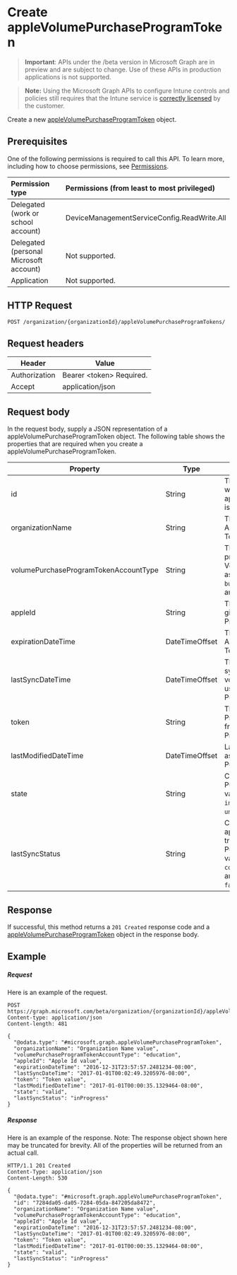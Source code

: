 ﻿# Create appleVolumePurchaseProgramToken

> **Important**: APIs under the /beta version in Microsoft Graph are in preview and are subject to change. Use of these APIs in production applications is not supported.

> **Note:** Using the Microsoft Graph APIs to configure Intune controls and policies still requires that the Intune service is [correctly licensed](https://go.microsoft.com/fwlink/?linkid=839381) by the customer.

Create a new [appleVolumePurchaseProgramToken](../resources/intune_onboarding_applevolumepurchaseprogramtoken.md) object.
## Prerequisites
One of the following permissions is required to call this API. To learn more, including how to choose permissions, see [Permissions](../../../concepts/permissions_reference.md).

|Permission type      | Permissions (from least to most privileged)              | 
|:--------------------|:---------------------------------------------------------| 
|Delegated (work or school account) | DeviceManagementServiceConfig.ReadWrite.All    | 
|Delegated (personal Microsoft account) | Not supported.    | 
|Application | Not supported. | 

## HTTP Request
<!-- {
  "blockType": "ignored"
}
-->
```http
POST /organization/{organizationId}/appleVolumePurchaseProgramTokens/
```

## Request headers
|Header|Value|
|---|---|
|Authorization|Bearer &lt;token&gt; Required.|
|Accept|application/json|

## Request body
In the request body, supply a JSON representation of a appleVolumePurchaseProgramToken object.
The following table shows the properties that are required when you create a appleVolumePurchaseProgramToken.

|Property|Type|Description|
|---|---|---|
|id|String|This is automatically generated when the appleVolumePurchaseProgramToken is created. It is the Key of the entity.|
|organizationName|String|The organization associated with the Apple Volume Purchase Program Token|
|volumePurchaseProgramTokenAccountType|String|The type of volume purchase program which the given Apple Volume Purchase Program Token is associated with. Possible values are: `business`, `education`. Possible values are: `business`, `education`.|
|appleId|String|The apple Id associated with the given Apple Volume Purchase Program Token.|
|expirationDateTime|DateTimeOffset|The expiration date time of the Apple Volume Purchase Program Token.|
|lastSyncDateTime|DateTimeOffset|The last time when an application sync was done with the Apple volume purchase program service using the the Apple Volume Purchase Program Token.|
|token|String|The Apple Volume Purchase Program Token string downloaded from the Apple Volume Purchase Program.|
|lastModifiedDateTime|DateTimeOffset|Last modification date time associated with the Apple Volume Purchase Program Token.|
|state|String|Current state of the Apple Volume Purchase Program Token. Possible values are: `unknown`, `valid`, `expired`, `invalid`. Possible values are: `unknown`, `valid`, `expired`, `invalid`.|
|lastSyncStatus|String|Current sync status of the last application sync which was triggered using the Apple Volume Purchase Program Token. Possible values are: `none`, `inProgress`, `completed`, `failed`. Possible values are: `none`, `inProgress`, `completed`, `failed`.|

## Response

If successful, this method returns a `201 Created` response code and a [appleVolumePurchaseProgramToken](../resources/intune_onboarding_applevolumepurchaseprogramtoken.md) object in the response body.

## Example

##### Request

Here is an example of the request.
```http
POST https://graph.microsoft.com/beta/organization/{organizationId}/appleVolumePurchaseProgramTokens/
Content-type: application/json
Content-length: 481

{
  "@odata.type": "#microsoft.graph.appleVolumePurchaseProgramToken",
  "organizationName": "Organization Name value",
  "volumePurchaseProgramTokenAccountType": "education",
  "appleId": "Apple Id value",
  "expirationDateTime": "2016-12-31T23:57:57.2481234-08:00",
  "lastSyncDateTime": "2017-01-01T00:02:49.3205976-08:00",
  "token": "Token value",
  "lastModifiedDateTime": "2017-01-01T00:00:35.1329464-08:00",
  "state": "valid",
  "lastSyncStatus": "inProgress"
}
```

##### Response

Here is an example of the response. Note: The response object shown here may be truncated for brevity. All of the properties will be returned from an actual call.
```http
HTTP/1.1 201 Created
Content-Type: application/json
Content-Length: 530

{
  "@odata.type": "#microsoft.graph.appleVolumePurchaseProgramToken",
  "id": "7284da05-da05-7284-05da-847205da8472",
  "organizationName": "Organization Name value",
  "volumePurchaseProgramTokenAccountType": "education",
  "appleId": "Apple Id value",
  "expirationDateTime": "2016-12-31T23:57:57.2481234-08:00",
  "lastSyncDateTime": "2017-01-01T00:02:49.3205976-08:00",
  "token": "Token value",
  "lastModifiedDateTime": "2017-01-01T00:00:35.1329464-08:00",
  "state": "valid",
  "lastSyncStatus": "inProgress"
}
```



